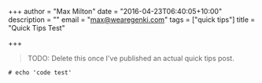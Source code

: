 +++
author = "Max Milton"
date = "2016-04-23T06:40:05+10:00"
description = ""
email = "max@wearegenki.com"
tags = ["quick tips"]
title = "Quick Tips Test"

+++

> TODO: Delete this once I've published an actual quick tips post.

`# echo 'code test'`

